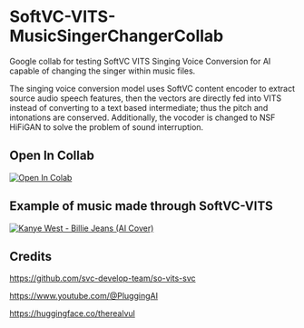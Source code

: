 # SoftVC-VITS-MusicSingerChangerCollab
Google collab for testing SoftVC VITS Singing Voice Conversion for AI capable of changing the singer within music files.

The singing voice conversion model uses SoftVC content encoder to extract source audio speech features, then the vectors are directly fed into VITS instead of converting to a text based intermediate; thus the pitch and intonations are conserved. Additionally, the vocoder is changed to NSF HiFiGAN to solve the problem of sound interruption.

## Open In Collab
[![Open In Colab](https://colab.research.google.com/assets/colab-badge.svg)](https://colab.research.google.com/github/MahdeenSky/SoftVC-VITS-MusicSingerChanger/blob/main/so_vits_svc_4_0_inference.ipynb)

## Example of music made through SoftVC-VITS
[![Kanye West - Billie Jeans (AI Cover)](https://i.imgur.com/LHOd66c.png)](https://www.youtube.com/watch?v=CTgUPyxFoyk)

## Credits
https://github.com/svc-develop-team/so-vits-svc

https://www.youtube.com/@PluggingAI

https://huggingface.co/therealvul
